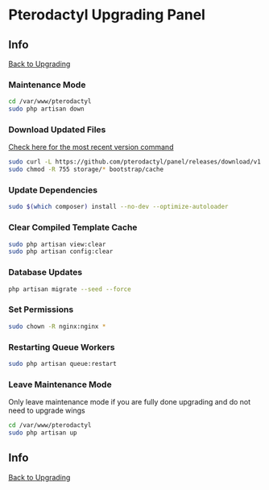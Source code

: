 # Pterodactyl Upgrading Panel

## Info

[Back to Upgrading](/Pterodactyl/3%20-%20Upgrading)

### Maintenance Mode

```sh
cd /var/www/pterodactyl
sudo php artisan down
```

### Download Updated Files

[Check here for the most recent version command](https://pterodactyl.io/panel/1.0/upgrade/1.0.html#fetch-updated-files)

```sh
sudo curl -L https://github.com/pterodactyl/panel/releases/download/v1.1.3/panel.tar.gz | tar -xzv
sudo chmod -R 755 storage/* bootstrap/cache
```

### Update Dependencies

```sh
sudo $(which composer) install --no-dev --optimize-autoloader
```

### Clear Compiled Template Cache

```sh
sudo php artisan view:clear
sudo php artisan config:clear
```

### Database Updates

```sh
php artisan migrate --seed --force
```

### Set Permissions

```sh
sudo chown -R nginx:nginx *
```

### Restarting Queue Workers

```sh
sudo php artisan queue:restart
```

### Leave Maintenance Mode

Only leave maintenance mode if you are fully done upgrading and do not need to upgrade wings

```sh
cd /var/www/pterodactyl
sudo php artisan up
```

## Info

[Back to Upgrading](/Pterodactyl/3%20-%20Upgrading)